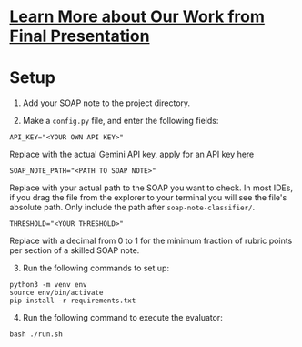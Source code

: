 # [Learn More about Our Work from Final Presentation](https://docs.google.com/presentation/d/1TJAnCQWxE7GSUdwKkUn1PVySPaXo7VWXIxCKxjiQwGc/edit) 

# Setup
1. Add your SOAP note to the project directory.

2. Make a ```config.py``` file, and enter the following fields:

```API_KEY="<YOUR OWN API KEY>"```

Replace <YOUR API KEY> with the actual Gemini API key, apply for an API key [here](https://aistudio.google.com/app/apikey?_gl=1*m17snc*_ga*MjEwNTM2MjEzNS4xNzMyMTIzNjc4*_ga_P1DBVKWT6V*MTczMzUwMDcyNy4yLjAuMTczMzUwMDcyNy42MC4wLjI4MzcwMzQw)

```SOAP_NOTE_PATH="<PATH TO SOAP NOTE>"```

Replace <PATH TO SOAP NOTE> with your actual path to the SOAP you want to check. 
In most IDEs, if you drag the file from the explorer to your terminal you will see the file's absolute path. Only include the path after ```soap-note-classifier/```.

```THRESHOLD="<YOUR THRESHOLD>"```

Replace <YOUR THRESHOLD> with a decimal from 0 to 1 for the minimum fraction of rubric points per section of a skilled SOAP note.

3. Run the following commands to set up:

```
python3 -m venv env
source env/bin/activate
pip install -r requirements.txt
```

4. Run the following command to execute the evaluator:

```
bash ./run.sh
```
